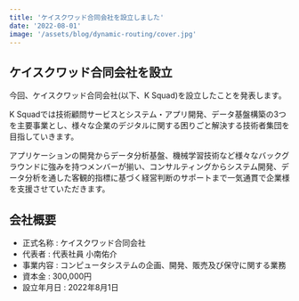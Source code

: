 ```yaml
---
title: 'ケイスクワッド合同会社を設立しました'
date: '2022-08-01'
image: '/assets/blog/dynamic-routing/cover.jpg'
---
```


## ケイスクワッド合同会社を設立

今回、ケイスクワッド合同会社(以下、K Squad)を設立したことを発表します。

K Squadでは技術顧問サービスとシステム・アプリ開発、データ基盤構築の3つを主要事業とし、様々な企業のデジタルに関する困りごと解決する技術者集団を目指していきます。

アプリケーションの開発からデータ分析基盤、機械学習技術など様々なバックグラウンドに強みを持つメンバーが揃い、コンサルティングからシステム開発、データ分析を通した客観的指標に基づく経営判断のサポートまで一気通貫で企業様を支援させていただきます。

## 会社概要

- 正式名称 : ケイスクワッド合同会社
- 代表者 : 代表社員 小南佑介
- 事業内容 : コンピュータシステムの企画、開発、販売及び保守に関する業務
- 資本金 : 300,000円
- 設立年月日 : 2022年8月1日
